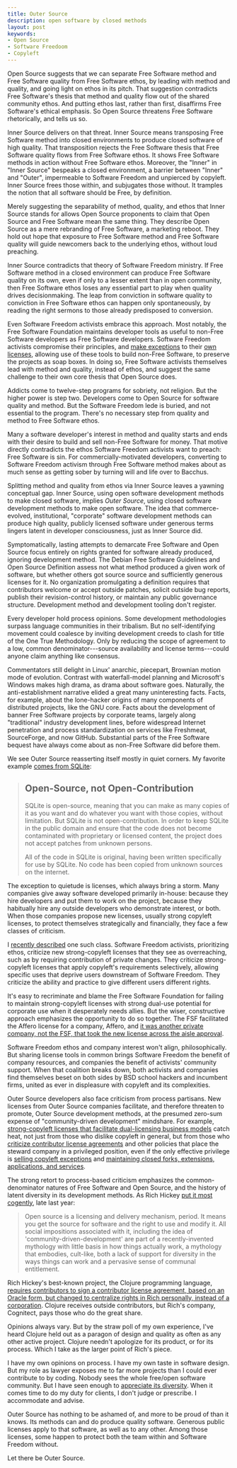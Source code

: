 ```yaml
---
title: Outer Source
description: open software by closed methods
layout: post
keywords:
- Open Source
- Software Freedoom
- Copyleft
---
```


Open Source suggests that we can separate Free Software method and Free Software quality from Free Software ethos, by leading with method and quality, and going light on ethos in its pitch.  That suggestion contradicts Free Software's thesis that method and quality flow out of the shared community ethos.  And putting ethos last, rather than first, disaffirms Free Software's ethical emphasis.  So Open Source threatens Free Software rhetorically, and tells us so.

Inner Source delivers on that threat.  Inner Source means transposing Free Software method into closed environments to produce closed software of high quality.  That transposition rejects the Free Software thesis that Free Software quality flows from Free Software ethos.  It shows Free Software methods in action without Free Software ethos.  Moreover, the "Inner" in "Inner Source" bespeaks a closed environment, a barrier between "Inner" and "Outer", impermeable to Software Freedom and unpierced by copyleft.  Inner Source frees those within, and subjugates those without.  It tramples the notion that all software should be Free, by definition.

Merely suggesting the separability of method, quality, and ethos that Inner Source stands for allows Open Source proponents to claim that Open Source and Free Software mean the same thing.  They describe Open Source as a mere rebranding of Free Software, a marketing reboot.  They hold out hope that exposure to Free Software method and Free Software quality will guide newcomers back to the underlying ethos, without loud preaching.

Inner Source contradicts that theory of Software Freedom ministry.  If Free Software method in a closed environment can produce Free Software quality on its own, even if only to a lesser extent than in open community, then Free Software ethos loses any essential part to play when quality drives decisionmaking.  The leap from conviction in software quality to conviction in Free Software ethos can happen only spontaneously, by reading the right sermons to those already predisposed to conversion.

Even Software Freedom activists embrace this approach.  Most notably, the Free Software Foundation maintains developer tools as useful to non-Free Software developers as Free Software developers.  Software Freedom activists compromise their principles, and [make exceptions](https://www.gnu.org/software/classpath/license.html) to their [own licenses](https://www.gnu.org/licenses/gcc-exception-3.1-faq.en.html), allowing use of these tools to build non-Free Software, to preserve the projects as soap boxes.  In doing so, Free Software activists themselves lead with method and quality, instead of ethos, and suggest the same challenge to their own core thesis that Open Source does.

Addicts come to twelve-step programs for sobriety, not religion.  But the higher power is step two.  Developers come to Open Source for software quality and method.  But the Software Freedom lede is buried, and not essential to the program.  There's no necessary step from quality and method to Free Software ethos.

Many a software developer's interest in method and quality starts and ends with their desire to build and sell non-Free Software for money.  That motive directly contradicts the ethos Software Freedom activists want to preach: Free Software is sin.  For commercially-motivated developers, converting to Software Freedom activism through Free Software method makes about as much sense as getting sober by turning will and life over to Bacchus.

Splitting method and quality from ethos via Inner Source leaves a yawning conceptual gap.  Inner Source, using open software development methods to make closed software, implies _Outer Source_, using closed software development methods to make open software.  The idea that commerce-evolved, institutional, "corporate" software development methods can produce high quality, publicly licensed software under generous terms lingers latent in developer consciousness, just as Inner Source did.

Symptomatically, lasting attempts to demarcate Free Software and Open Source focus entirely on rights granted for software already produced, ignoring development method.  The Debian Free Software Guidelines and Open Source Definition assess not what method produced a given work of software, but whether others got source source and sufficiently generous licenses for it.  No organization promulgating a definition requires that contributors welcome or accept outside patches, solicit outside bug reports, publish their revision-control history, or maintain any public governance structure.  Development method and development tooling don't register.

Every developer hold process opinions.  Some development methodologies surpass language communities in their tribalism.  But no self-identifying movement could coalesce by inviting development creeds to clash for title of the One True Methodology.  Only by reducing the scope of agreement to a low, common denominator---source availability and license terms---could anyone claim anything like consensus.

Commentators still delight in Linux' anarchic, piecepart, Brownian motion mode of evolution.  Contrast with waterfall-model planning and Microsoft's Windows makes high drama, as drama about software goes.  Naturally, the anti-establishment narrative elided a great many uninteresting facts.  Facts, for example, about the lone-hacker origins of many components of distributed projects, like the GNU core.  Facts about the development of banner Free Software projects by corporate teams, largely along "traditional" industry development lines, before widespread Internet penetration and process standardization on services like Freshmeat, SourceForge, and now GitHub.  Substantial parts of the Free Software bequest have always come about as non-Free Software did before them.

We see Outer Source reasserting itself mostly in quiet corners.  My favorite example [comes from SQLite](https://www.sqlite.org/copyright.html#notopencontrib):

> ## Open-Source, not Open-Contribution
>
> SQLite is open-source, meaning that you can make as many copies of it as you want and do whatever you want with those copies, without limitation.  But SQLite is not open-contribution.  In order to keep SQLite in the public domain and ensure that the code does not become contaminated with proprietary or licensed content, the project does not accept patches from unknown persons.
>
> All of the code in SQLite is original, having been written specifically for use by SQLite.  No code has been copied from unknown sources on the internet.

The exception to quietude is licenses, which always bring a storm.  Many companies give away software developed primarily in-house: because they hire developers and put them to work on the project, because they habitually hire any outside developers who demonstrate interest, or both.  When those companies propose new licenses, usually strong copyleft licenses, to protect themselves strategically and financially, they face a few classes of criticism.

I [recently described](https://writing.kemitchell.com/2018/11/04/Copyleft-Bust-Up.html) one such class.  Software Freedom activists, prioritizing ethos, criticize new strong-copyleft licenses that they see as overreaching, such as by requiring contribution of private changes.  They criticize strong-copyleft licenses that apply copyleft's requirements selectively, allowing specific uses that deprive users downstream of Software Freedom.  They criticize the ability and practice to give different users different rights.

It's easy to recriminate and blame the Free Software Foundation for failing to maintain strong-copyleft licenses with strong dual-use potential for corporate use when it desperately needs allies.  But the wiser, constructive approach emphasizes the opportunity to do so together.  The FSF facilitated the Affero license for a company, Affero, and [it was another private company, not the FSF, that took the new license across the aisle approval](http://lists.opensource.org/pipermail/license-review_lists.opensource.org/2008-January/000058.html).

Software Freedom ethos and company interest won't align, philosophically.  But sharing license tools in common brings Software Freedom the benefit of company resources, and companies the benefit of activists' community support.  When that coalition breaks down, both activists and companies find themselves beset on both sides by BSD school hackers and incumbent firms, united as ever in displeasure with copyleft and its complexities.

Outer Source developers also face criticism from process partisans.  New licenses from Outer Source companies facilitate, and therefore threaten to promote, Outer Source development methods, at the presumed zero-sum expense of "community-driven development" mindshare.  For example, [strong-copyleft licenses that facilitate dual-licensing business models](https://github.com/licensezero/parity-public-license) catch heat, not just from those who dislike copyleft in general, but from those who [criticize contributor license agreements](https://writing.kemitchell.com/2018/01/06/CLAs-Are-Not-a-Sham.html) and other policies that place the steward company in a privileged position, even if the only effective privilege is [selling copyleft exceptions](https://www.fsf.org/blogs/rms/selling-exceptions) and [maintaining closed forks, extensions, applications, and services](https://www.mongodb.com/cloud/atlas).

The strong retort to process-based criticism emphasizes the common-denominator natures of Free Software and Open Source, and the history of latent diversity in its development methods.  As Rich Hickey [put it most cogently](https://gist.github.com/richhickey/1563cddea1002958f96e7ba9519972d9), late last year:

> Open source is a licensing and delivery mechanism, period.  It means you get the source for software and the right to use and modify it.  All social impositions associated with it, including the idea of 'community-driven-development' are part of a recently-invented mythology with little basis in how things actually work, a mythology that embodies, cult-like, both a lack of support for diversity in the ways things can work and a pervasive sense of communal entitlement.

Rich Hickey's best-known project, the Clojure programming language, [requires contributors to sign a contributor license agreement, based on an Oracle form, but changed to centralize rights in Rich personally, instead of a corporation](https://clojure.org/community/contributing).  Clojure receives outside contributors, but Rich's company, Cognitect, pays those who do the great share.

Opinions always vary.  But by the straw poll of my own experience, I've heard Clojure held out as a paragon of design and quality as often as any other active project.  Clojure needn't apologize for its product, or for its process.  Which I take as the larger point of Rich's piece.

I have my own opinions on process.  I have my own taste in software design.  But my role as lawyer exposes me to far more projects than I could ever contribute to by coding.  Nobody sees the whole free/open software community.  But I have seen enough to [appreciate its diversity](https://writing.kemitchell.com/2016/05/13/What-Open-Source-Means.html).  When it comes time to do my duty for clients, I don't judge or prescribe.  I accommodate and advise.

Outer Source has nothing to be ashamed of, and more to be proud of than it knows.  Its methods can and do produce quality software.  Generous public licenses apply to that software, as well as to any other.  Among those licenses, some happen to protect both the team within and Software Freedom without.

Let there be Outer Source.